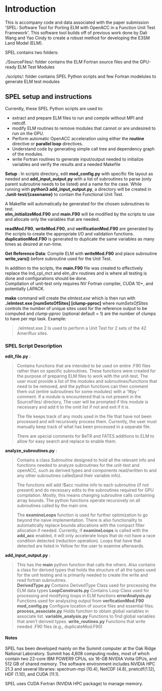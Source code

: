 # Introduction
This is accompany code and data associated with the paper submission 'SPEL: Software Tool for Porting ELM with OpenACC in a Function Unit Test Framework'. This software tool builds off of previous work done by Dali Wang and Yao Cindy to create a robust method for developing the E3SM Land Model (ELM).

SPEL contains two folders: 

./SourceFiles/: folder contains the ELM Fortran source files and the GPU-ready ELM Test Modules 

./scripts/: folder contains SPEL Python scripts and few Fortran modelules to generate ELM test modules

## SPEL setup and instructions
Currently, these SPEL Python scripts are used to:
* extract and prepare ELM files to run and compile without MPI and netcdf.
* modify ELM routines to remove modules that cannot or are undesired to run on the GPU.
* Perform automatic OpenACC acceleration using either the __routine__ directive or __parallel loop__ directives.
* Understand code by generating simple call tree and dependency graph of the modules.
* write Fortran routines to generate input/output needed to initialize variables and verify the results and a needed Makefile

__Setup__ : In scripts directory, edit __mod_config.py__ with specific file layout as needed and  __add_input_output.py__ with a list of subroutines to parse (only parent subroutine needs to be listed) and a name for the case. While running with __python3 add_input_output.py__, a directory will be created in __./unit-test/{casename}__ to contain the Functional Unit Test.

A Makefile will automatically be generated for the chosen subroutines to test.  
__elm_initializeMod.F90__ and __main.F90__ will be modified by the scripts to 
use and allocate only the variables that are needed. 

__readMod.F90__, __writeMod.F90__, and __verificationMod.F90__ are generated by the scripts
to create the appropriate I/O and validation functions. __duplicationMod.F90__ is generated to duplicate the same variables as many times as desired at run-time.

__Get Reference Data__: Compile ELM with __writeMod.F90__ and place subroutine __write_vars()__ before subroutine used for the Unit Test.

In addition to the scripts, the __main.F90__ file was created to effectively replace
the lnd_cpl_mct and elm_drv routines and is where all testing is done and configurations should be done.  
Compilation of unit-test only requires NV Fortran compiler, CUDA 10+, and potentially LAPACK.

__make__ command will create the _elmtest.exe_ which is then run with __./elmtest.exe [numSetsOfSites] [clump-pproc]__ where _numSetsOfSites_ controls the number of unique sites used for the reference output to be computed and _clump-pproc_ (optional default = 1) are the number of clumps to have per mpi task. 
Example:
>./elmtest.exe 2
Is used to perform a Unit Test for 2 sets of the 42 Ameriflux sites.

### SPEL Script Description
__edit_file.py__ :
>Contains functions that are intended to be used on entire .F90 files rather than
>on specific subroutines.  These functions were created for the purpose of preparing
>ELM files to work with the unit-test.  The user must provide a list of the modules
>and subroutines/functions that need to be removed, and the python functions can then
>comment them out (entire subroutines for some modules) with a '!#py ' comment. 
>If a module is encountered that is not present in the SourceFiles/ directory, 
>The user will be prompted if this module is necessary and add it to the omit list if not 
>and exit if it is.
>
>The file keeps track of any mods used in the file that have not been processed and
>will recursively process them.  Currently, the user must manually keep track of
>what has been processed in a separate file.
>
>There are special comments for BeTR and FATES additions to ELM to allow for easy
>search and replace to enable them.

__analyze_subroutines.py__ :
>Contains a class _Subroutine_ designed to hold all the relevant info and functions
>needed to analyze subroutines for the unit-test and openACC, such as derived types
>and components read/written to and any other subroutines called(and their variable info).
>
>The functions will add !$acc routine info to each subroutine (if not present)
>and do necessary edits to the subroutines required for GPU compilation.  Mostly,
>this means changing subroutine calls containing array bounds.  The python functions
>operate recursively on all subroutines called by the main one.
>
>The __examineLoops__ function is used for further optimization to go beyond the naive
>implementation.  There is also functionality to automatically replace bounds allocations 
>with the compact filter allocation if needed. 
>Currently, if __examineLoops__ is called with the __add_acc__ enabled, it will only 
>accelerate loops that do not have a race condition detected (reduction operation).
>Loops that have that detected are listed in Yellow for the user to examine afterwards.

__add_input_output.py__ :
>This has the __main__ python function that calls the others.
>Also contains a class for derived types that holds the structure of all the
>types used for the unit testing and is primarily needed to create the write and
>read fortran subroutines.  
__DerivedType.py__ 
>Contains DerivedType Class used for processing the ELM data types
__LoopConstructs.py__
>Contains Loop Class used for processing and modifying loops in ELM functions
__errorAnalysis.py__ 
>Functions used for analyszing output from __verficationMod.F90__
__mod_config.py__ 
>Configure location of source files and essential files.
__process_associate.py__ 
>Holds function to obtain global variables in associate list. 
__variable_analysis.py__
>Functions to find global variables that aren't derived types.
__write_routines.py__ 
>Functions that write needed .F90 files (e.g., duplicateMod.F90)

#### Notes
SPEL has been developed mainly on the Summit computer at the Oak Ridge National Laboratory. Summit has 4,608 computing nodes, most of which contain two 22-core IBM POWER9 CPUs, six 16-GB NVIDIA Volta GPUs, and 512 GB of shared memory. The software environment includes NVIDIA HPC 21.3 and several libraries:  spectrum-mpi (10.4), NetCDF (4.8), pnetcdf(1.12), HDF (1.10), and CUDA (11.1).

SPEL uses CUDA Fortran (NVIDIA HPC package) to manage memory.
